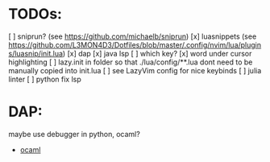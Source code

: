 # TODOs:

[ ] sniprun? (see https://github.com/michaelb/sniprun)
[x] luasnippets (see https://github.com/L3MON4D3/Dotfiles/blob/master/.config/nvim/lua/plugins/luasnip/init.lua)
[x] dap
[x] java lsp
[ ] which key?
[x] word under cursor highlighting
[ ] lazy.init in folder so that ./lua/config/**.lua dont need to be manually copied into init.lua
[ ] see LazyVim config for nice keybinds
[ ] julia linter
[ ] python fix lsp



# DAP:
maybe use debugger in python, ocaml?
- [ocaml](https://github.com/hackwaly/ocamlearlybird)

